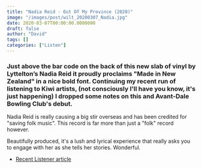 ```yaml
---
title: "Nadia Reid - Out Of My Province (2020)"
image: "/images/post/wilt_20200307_Nadia.jpg"
date: 2020-03-07T00:00:00.0000000
draft: false
author: "David"
tags: []
categories: ["Listen"]
---
```

### Just above the bar code on the back of this new slab of vinyl by Lyttelton’s Nadia Reid it proudly proclaims "Made in New Zealand" in a nice bold font. Continuing my recent run of listening to Kiwi artists, (not consciously I'll have you know, it's just happening) I dropped some notes on this and Avant-Dale Bowling Club's debut.   
  
Nadia Reid is really causing a big stir overseas and has been credited for "saving folk music". This record is far more than just a  "folk" record however.   
  
Beautifully produced, it's a lush and lyrical experience that really asks you to engage with her as she tells her stories. Wonderful.  

-  [Recent Listener article](https://www.dropbox.com/s/m37qebct3ux0nkt/Nadia%20Reid%202020-03-07%20New%20Zealand%20Listener.pdf?dl=0)